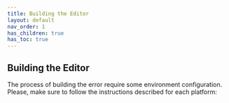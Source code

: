 ```yaml
---
title: Building the Editor
layout: default
nav_order: 1
has_children: true
has_toc: true
---
```


## Building the Editor

The process of building the error require some environment configuration.
Please, make sure to follow the instructions described for each platform: